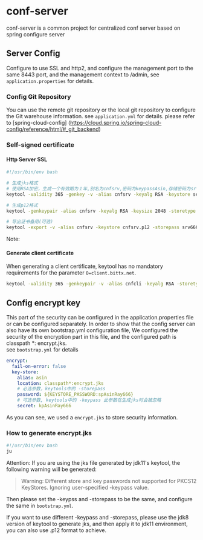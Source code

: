 # conf-server

conf-server is a common project for centralized conf server based on spring configure server

## Server Config

Configure to use SSL and http2, and configure the management port to the same 8443 port, 
and the management context to /admin, see `application.properties` for details.

### Config Git Repository

You can use the remote git repository or the local git repository to configure the Git warehouse information. 
see `application.yml` for details. please refer to [spring-cloud-config] (https://cloud.spring.io/spring-cloud-config/reference/html/#_git_backend)

### Self-signed certificate

#### Http Server SSL

```sh
#!/usr/bin/env bash

# 生成jks格式
# 使用RSA加密，生成一个有效期为１年,别名为cnfsrv,密码为keypassAsin,存储密码为srv666的server.jks.
keytool -validity 365 -genkey -v -alias cnfsrv -keyalg RSA -keystore server.jks -keypass keypassAsin  -storepass srv666 -dname "CN=Web Server,OU=China,O=confserver.bittx.net,L=Beijing,S=Beijing,C=China"

# 生成p12格式
keytool -genkeypair -alias cnfsrv -keyalg RSA -keysize 2048 -storetype PKCS12 -keystore cnfsrv.p12 -validity 3650 -keypass srv666 -storepass srv666 -dname "CN=confserver.bittx.net,OU=China,O=confserver.bittx.net,L=Beijing,S=Beijing,C=China"

# 导出证书备用(可选)
keytool -export -v -alias cnfsrv -keystore cnfsrv.p12 -storepass srv666 -rfc -file cnfsrv.cer
```


Note: 

#### Generate client certificate

When generating a client certificate, keytool has no mandatory requirements for the parameter `O=client.bittx.net`.

```sh
keytool -validity 365 -genkeypair -v -alias cnfcli -keyalg RSA -storetype PKCS12 -keystore client.p12 -keypass cli666  -storepass cli666 -dname "CN=client,OU=China,O=client.bittx.net,L=Beijing,S=Beijing,C=China"
```



## Config encrypt key
This part of the security can be configured in the application.properties file or can be configured separately. 
In order to show that the config server can also have its own bootstrap.yml configuration file,
We configured the security of the encryption part in this file, and the configured path is classpath *: encrypt.jks.  
see `bootstrap.yml` for details

```yml
encrypt:
  fail-on-error: false
  key-store:
    alias: asin
    location: classpath*:encrypt.jks
    # 必选参数，keytools中的 -storepass
    password: ${KEYSTORE_PASSWORD:spAsinRay666}
    # 可选参数, keytools中的 -keypass 此参数在生成jks时会被忽略
    secret: kpAsinRay666
```

As you can see, we used a `encrypt.jks` to store security information.

### How to generate encrypt.jks

```sh
#!/usr/bin/env bash
ju
```

Attention:
If you are using the jks file generated by jdk11's keytool, the following warning will be generated:

> Warning:  Different store and key passwords not supported for PKCS12 KeyStores. Ignoring user-specified -keypass value.

Then please set the -keypss and -storepass to be the same, and configure the same in `bootstrap.yml`.

If you want to use different -keypass and -storepass, please use the jdk8 version of keytool to generate jks, 
and then apply it to jdk11 environment, you can also use .p12 format to achieve.


